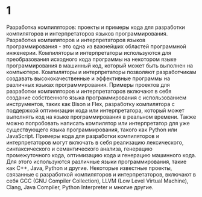 # 1
Разработка компиляторов: проекты и примеры кода для разработки
компиляторов и интерпретаторов языков программирования.
Разработка компиляторов и интерпретаторов языков программирования - это одна из важнейших областей программной инженерии. Компиляторы и интерпретаторы используются для преобразования исходного кода программы на некотором языке программирования в машинный код, который может быть выполнен на компьютере. Компиляторы и интерпретаторы позволяют разработчикам создавать высококачественные и эффективные программы на различных языках программирования.
Примеры проектов для разработки компиляторов и интерпретаторов включают в себя создание собственного языка программирования с использованием инструментов, таких как Bison и Flex, разработку компилятора с поддержкой оптимизации кода или интерпретатора, который может выполнять код на языке программирования в реальном времени. Также можно попробовать написать компилятор или интерпретатор для уже существующего языка программирования, такого как Python или JavaScript.
Примеры кода для разработки компиляторов и интерпретаторов могут включать в себя реализацию лексического, синтаксического и семантического анализа, генерацию промежуточного кода, оптимизацию кода и генерацию машинного кода. Для этого используются различные языки программирования, такие как C++, Java, Python и другие. 
Некоторые известные проекты, связанные с разработкой компиляторов и интерпретаторов, включают в себя GCC (GNU Compiler Collection), LLVM (Low Level Virtual Machine), Clang, Java Compiler, Python Interpreter и многие другие.
